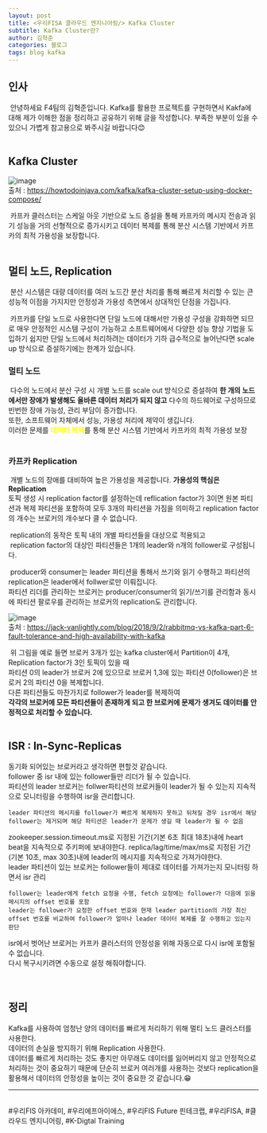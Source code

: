 ```yaml
---
layout: post
title: <우리FISA 클라우드 엔지니어링/> Kafka Cluster
subtitle: Kafka Cluster란?
author: 김혁준
categories: 블로그
tags: blog kafka
---
```


인사
---
&nbsp;안녕하세요 F4팀의 김혁준입니다. Kafka를 활용한 프로젝트를 구현하면서 Kakfa에 대해 제가 이해한 점을 정리하고 공유하기 위해 글을 작성합니다. 부족한 부분이 있을 수 있으니 가볍게 참고용으로 봐주시길 바랍니다😊
<br><br>

## Kafka Cluster
![image](https://howtodoinjava.com/wp-content/uploads/2023/06/Apache-Kafka-Architecture.png)<br>
출처 : https://howtodoinjava.com/kafka/kafka-cluster-setup-using-docker-compose/ <br>

&nbsp;카프카 클러스터는 스케일 아웃 기반으로 노드 증설을 통해 카프카의 메시지 전송과 읽기 성능을 거의 선형적으로 증가시키고
데이터 복제를 통해 분산 시스템 기반에서 카프카의 최적 가용성을 보장합니다.<br><br>


## 멀티 노드, Replication
&nbsp;분산 시스템은 대량 데이터를 여러 노드간 분산 처리를 통해 빠르게 처리할 수 있는 큰 성능적 이점을 가지지만 안정성과 가용성 측면에서 상대적인 단점을 가집니다.<br>

&nbsp;카프카를 단일 노드로 사용한다면 단일 노드에 대해서만 가용성 구성을 강화하면 되므로 매우 안정적인 시스템 구성이 가능하고 소프트웨어에서 다양한 성능 향상 기법을 도입하기 쉽지만
단일 노드에서 처리하려는 데이터가 기하 급수적으로 늘어난다면 scale up 방식으로 증설하기에는 한계가 있습니다.<br>

### 멀티 노드
&nbsp;다수의 노드에서 분산 구성 시 개별 노드를 scale out 방식으로 증설하여 <b>한 개의 노드에서만 장애가 발생해도 올바른 데이터 처리가 되지 않고</b> 다수의 하드웨어로 구성하므로 빈번한 장애 가능성, 관리 부담이 증가합니다.<br>
또한, 소프트웨어 자체에서 성능, 가용성 처리에 제약이 생깁니다.<br>
이러한 문제를 <b style='color:yellow'>데이터 복제</b>를 통해 분산 시스템 기반에서 카프카의 최적 가용성 보장
<br><br>

### 카프카 Replication
&nbsp;개별 노드의 장애를 대비하여 높은 가용성을 제공합니다. <b>가용성의 핵심은 Replication</b><br>
토픽 생성 시 replication factor를 설정하는데 reflication factor가 3이면 원본 파티션과 복제 파티션을 포함하여 모두 3개의 파티션을 가짐을 의미하고 replication factor의 개수는 브로커의 개수보다 클 수 없습니다.<br>

&nbsp;replication의 동작은 토픽 내의 개별 파티션들을 대상으로 적용되고<br>
&nbsp;replication factor의 대상인 파티션들은 1개의 leader와 n개의 follower로 구성됩니다.<br>

&nbsp;producer와 consumer는 leader 파티션을 통해서 쓰기와 읽기 수행하고 파티션의 replication은 leader에서 follwer로만 이뤄집니다.<br>
파티션 리더를 관리하는 브로커는 producer/consumer의 읽기/쓰기를 관리함과 동시에 파티션 팔로우를 관리하는 브로커의 replication도 관리합니다.<br>

![image](https://images.squarespace-cdn.com/content/v1/56894e581c1210fead06f878/1535898428232-NY6TSM87WZLBVW0CV2LW/KafkaPartitions.PNG?format=2500w)<br>
출처 : https://jack-vanlightly.com/blog/2018/9/2/rabbitmq-vs-kafka-part-6-fault-tolerance-and-high-availability-with-kafka

&nbsp;위 그림을 예로 들면 브로커 3개가 있는 kafka cluster에서 Partition이 4개, Replication factor가 3인 토픽이 있을 때<br>
파티션 0의 leader가 브로커 2에 있으므로 브로커 1,3에 있는 파티션 0(follower)은 브로커 2의 파티션 0을 복제합니다.<br>
다른 파티션들도 마찬가지로 follower가 leader를 복제하여<br> <b>각각의 브로커에 모든 파티션들이 존재하게 되고 한 브로커에 문제가 생겨도 데이터를 안정적으로 처리할 수 있습니다.</b><br><br>


## ISR : In-Sync-Replicas
동기화 되어있는 브로커라고 생각하면 편할것 같습니다.<br>
follower 중 isr 내에 있는 follower들만 리더가 될 수 있습니다.<br>
파티션의 leader 브로커는 follwer파티션의 브로커들이 leader가 될 수 있는지 지속적으로 모니터링을 수행하여 isr을 관리합니다.<br>

    leader 파티션의 메시지를 follower가 빠르게 복제하지 못하고 뒤쳐질 경우 isr에서 해당 follower는 제거되며 해당 파티션은 leader가 문제가 생길 때 leader가 될 수 없음


zookeeper.session.timeout.ms로 지정된 기간(기본 6초 최대 18초)내에 heart beat을 지속적으로 주키퍼에 보내야한다.
replica/lag/time/max/ms로 지정된 기간 (기본 10초, max 30초)내에 leader의 메시지를 지속적으로 가져가야한다.<br>
leader 파티션이 있는 브로커는 follower들이 제대로 데이터를 가져가는지 모니터링 하면서 isr 관리

    follower는 leader에게 fetch 요청을 수행, fetch 요청에는 follower가 다음에 읽을 메시지의 offset 번호를 포함
    leader는 follower가 요청한 offset 번호와 현재 leader partition의 가장 최신 offset 번호를 비교하여 follower가 얼마나 leader 데이터 복제를 잘 수행하고 있는지 판단

isr에서 벗어난 브로커는 카프카 클러스터의 안정성을 위해 자동으로 다시 isr에 포함될 수 없습니다.<br>
다시 복구시키려면 수동으로 설정 해줘야합니다.<br><br><br>

## 정리
Kafka를 사용하여 엄청난 양의 데이터를 빠르게 처리하기 위해 멀티 노드 클러스터를 사용한다.<br>
데이터의 손실을 방지하기 위해 Replication 사용한다.<br>
데이터를 빠르게 처리하는 것도 좋지만 아무래도 데이터를 잃어버리지 않고 안정적으로 처리하는 것이 중요하기 때문에 단순히 브로커 여러개를 사용하는 것보다 replication을 활용해서 데이터의 안정성을 높이는 것이 중요한 것 같습니다.😁






<hr/>
<br> #우리FIS 아카데미, #우리에프아이에스, #우리FIS Future 핀테크랩, #우리FISA, #클라우드 엔지니어링, #K-Digtal Training
